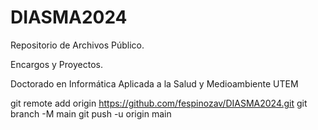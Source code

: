 # DIASMA2024
Repositorio de Archivos Público.

Encargos y Proyectos.

Doctorado en Informática Aplicada a la Salud y Medioambiente UTEM

git remote add origin https://github.com/fespinozav/DIASMA2024.git
git branch -M main
git push -u origin main

